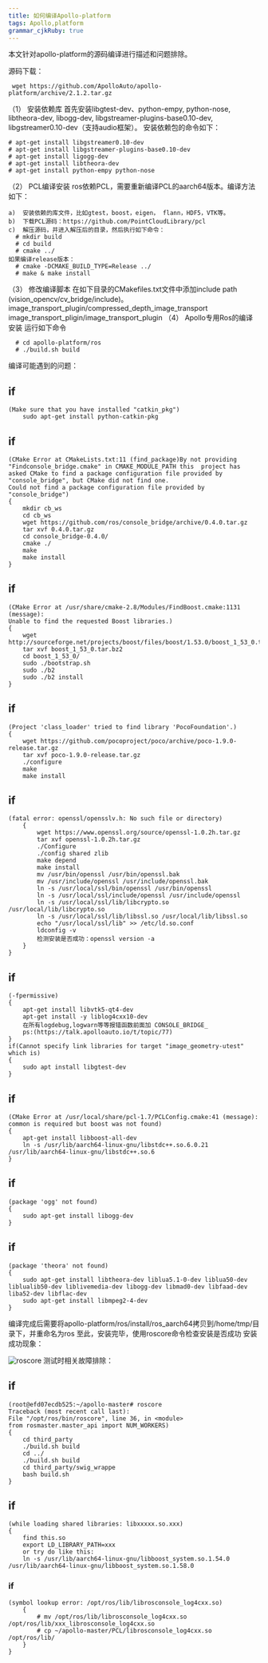 ```yaml
---
title: 如何编译Apollo-platform
tags: Apollo,platform
grammar_cjkRuby: true
---
```


本文针对apollo-platform的源码编译进行描述和问题排除。

源码下载：
```
 wget https://github.com/ApolloAuto/apollo-platform/archive/2.1.2.tar.gz
```
（1） 安装依赖库
首先安装libgtest-dev、python-empy,  python-nose, libtheora-dev, libogg-dev, libgstreamer-plugins-base0.10-dev, libgstreamer0.10-dev（支持audio框架）。
安装依赖包的命令如下：
```
# apt-get install libgstreamer0.10-dev
# apt-get install libgstreamer-plugins-base0.10-dev
# apt-get install ligogg-dev
# apt-get install libtheora-dev
# apt-get install python-empy python-nose
```
（2） PCL编译安装
ros依赖PCL，需要重新编译PCL的aarch64版本。编译方法如下：
```
a)	安装依赖的库文件，比如gtest，boost，eigen， flann，HDF5，VTK等。
b)	下载PCL源码：https://github.com/PointCloudLibrary/pcl
c)	解压源码，并进入解压后的目录，然后执行如下命令：
  # mkdir build
  # cd build
  # cmake ../
如果编译release版本：
  # cmake -DCMAKE_BUILD_TYPE=Release ../
  # make & make install
  ```
（3） 修改编译脚本
在如下目录的CMakefiles.txt文件中添加include path (vision_opencv/cv_bridge/include)。
image_transport_plugin/compressed_depth_image_transport
image_transport_pligin/image_transport_plugin
（4） Apollo专用Ros的编译安装
运行如下命令
```
  # cd apollo-platform/ros
  # ./build.sh build
 ```

编译可能遇到的问题：

## if
	(Make sure that you have installed "catkin_pkg")
		sudo apt-get install python-catkin-pkg
## if
	(CMake Error at CMakeLists.txt:11 (find_package)By not providing "Findconsole_bridge.cmake" in CMAKE_MODULE_PATH this  project has asked CMake to find a package configuration file provided by "console_bridge", but CMake did not find one.
	Could not find a package configuration file provided by "console_bridge")
	{
		mkdir cb_ws
		cd cb_ws
		wget https://github.com/ros/console_bridge/archive/0.4.0.tar.gz
		tar xvf 0.4.0.tar.gz
		cd console_bridge-0.4.0/
		cmake ./
		make
		make install
	}
## if
	(CMake Error at /usr/share/cmake-2.8/Modules/FindBoost.cmake:1131 (message):
	Unable to find the requested Boost libraries.)
	{
		wget http://sourceforge.net/projects/boost/files/boost/1.53.0/boost_1_53_0.tar.bz2
		tar xvf boost_1_53_0.tar.bz2
		cd boost_1_53_0/
		sudo ./bootstrap.sh
		sudo ./b2
		sudo ./b2 install
	}
## if
	(Project 'class_loader' tried to find library 'PocoFoundation'.)
	{
		wget https://github.com/pocoproject/poco/archive/poco-1.9.0-release.tar.gz
		tar xvf poco-1.9.0-release.tar.gz
		./configure
		make
		make install
## if
	(fatal error: openssl/opensslv.h: No such file or directory)
		{
			wget https://www.openssl.org/source/openssl-1.0.2h.tar.gz
			tar xvf openssl-1.0.2h.tar.gz
			./Configure
			./config shared zlib
			make depend
			make install
			mv /usr/bin/openssl /usr/bin/openssl.bak
			mv /usr/include/openssl /usr/include/openssl.bak
			ln -s /usr/local/ssl/bin/openssl /usr/bin/openssl
			ln -s /usr/local/ssl/include/openssl /usr/include/openssl
			ln -s /usr/local/ssl/lib/libcrypto.so /usr/local/lib/libcrypto.so
			ln -s /usr/local/ssl/lib/libssl.so /usr/local/lib/libssl.so
			echo "/usr/local/ssl/lib" >> /etc/ld.so.conf
			ldconfig -v
			检测安装是否成功：openssl version -a
		}
	}
## if
	(-fpermissive)
	{
		apt-get install libvtk5-qt4-dev
		apt-get install -y liblog4cxx10-dev
		在所有logdebug,logwarn等等报错函数前面加 CONSOLE_BRIDGE_
		ps:(https://talk.apolloauto.io/t/topic/77)
	}
	if(Cannot specify link libraries for target "image_geometry-utest" which is)
	{
		sudo apt install libgtest-dev
	}
## if
	(CMake Error at /usr/local/share/pcl-1.7/PCLConfig.cmake:41 (message):
	common is required but boost was not found)
	{
		apt-get install libboost-all-dev
		ln -s /usr/lib/aarch64-linux-gnu/libstdc++.so.6.0.21 /usr/lib/aarch64-linux-gnu/libstdc++.so.6
	}
## if
	(package 'ogg' not found)
	{
		sudo apt-get install libogg-dev
	}
## if
	(package 'theora' not found)
	{
		sudo apt-get install libtheora-dev liblua5.1-0-dev liblua50-dev liblualib50-dev liblivemedia-dev libogg-dev libmad0-dev libfaad-dev liba52-dev libflac-dev
		sudo apt-get install libmpeg2-4-dev
	}

编译完成后需要将apollo-platform/ros/install/ros_aarch64拷贝到/home/tmp/目录下，并重命名为ros
至此，安装完毕，使用roscore命令检查安装是否成功
安装成功现象：

![roscore](./images/roscore_output.JPG)
测试时相关故障排除：
	 
## if
	(root@efd07ecdb525:~/apollo-master# roscore 
	Traceback (most recent call last):
	File "/opt/ros/bin/roscore", line 36, in <module>
	from rosmaster.master_api import NUM_WORKERS)
	{
		cd third_party
		./build.sh build
		cd ../
		./build.sh build
		cd third_party/swig_wrappe
		bash build.sh
	}
## if
	(while loading shared libraries: libxxxxx.so.xxx)
	{
		find this.so
		export LD_LIBRARY_PATH=xxx
		or try do like this:
		ln -s /usr/lib/aarch64-linux-gnu/libboost_system.so.1.54.0 /usr/lib/aarch64-linux-gnu/libboost_system.so.1.58.0
### if
	(symbol lookup error: /opt/ros/lib/librosconsole_log4cxx.so)
		{
			# mv /opt/ros/lib/librosconsole_log4cxx.so /opt/ros/lib/xxx_librosconsole_log4cxx.so
			# cp ~/apollo-master/PCL/librosconsole_log4cxx.so /opt/ros/lib/
		}
	}
